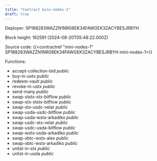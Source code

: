 ```yaml
---
title: "Contract mini-nodes-1"
draft: true
---
```

Deployer: SP188283WAZZN1NR08EK34FAWGEK3ZACYBESJRBYH


 



Block height: 162591 (2024-08-20T05:48:22.000Z)

Source code: {{<contractref "mini-nodes-1" SP188283WAZZN1NR08EK34FAWGEK3ZACYBESJRBYH mini-nodes-1>}}

Functions:

* accept-collection-bid _public_
* buy-in-ustx _public_
* redeem-vault _public_
* revoke-in-ustx _public_
* send-many _public_
* swap-ststx-stx-bitflow _public_
* swap-stx-ststx-bitflow _public_
* swap-stx-usdc-velar _public_
* swap-usda-usdc-bitflow _public_
* swap-usda-wstx-arkadiko _public_
* swap-usdc-stx-velar _public_
* swap-usdc-usda-bitflow _public_
* swap-wstx-usda-arkadiko _public_
* swap-xbtc-wstx-alex _public_
* swap-xbtc-wstx-arkadiko _public_
* unlist-in-stx _public_
* unlist-in-usda _public_
